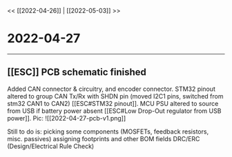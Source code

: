 
<< [[2022-04-26]] | [[2022-05-03]] >>
# 2022-04-27
---

## [[ESC]] PCB schematic finished
Added CAN connector & circuitry, and encoder connector. 
STM32 pinout altered to group CAN Tx/Rx with SHDN pin (moved I2C1 pins, switched from stm32 CAN1 to CAN2) [[ESC#STM32 pinout]]. 
MCU PSU altered to source from USB if battery power absent [[ESC#Low Drop-Out regulator from USB power]]. 
Pic:
![[2022-04-27-pcb-v1.png]]

Still to do is:
picking some components (MOSFETs, feedback resistors, misc. passives)
assigning footprints and other BOM fields
DRC/ERC (Design/Electrical Rule Check)
